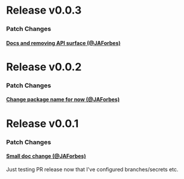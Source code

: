 
# Release v0.0.3

### Patch Changes

#### [Docs and removing API surface (@JAForbes)](https://github.com/JAForbes/S/pull/8)

# Release v0.0.2

### Patch Changes

#### [Change package name for now (@JAForbes)](https://github.com/JAForbes/S/pull/6)

# Release v0.0.1

### Patch Changes

#### [Small doc change (@JAForbes)](https://github.com/JAForbes/S/pull/4)

Just testing PR release now that I've configured branches/secrets etc.

